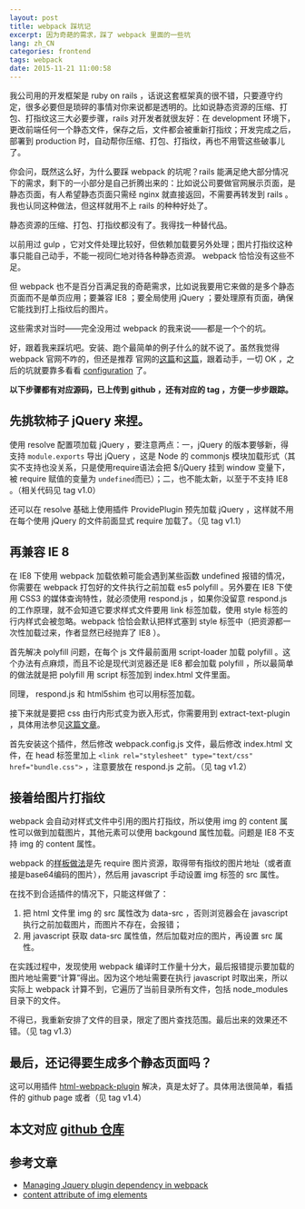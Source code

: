 ```yaml
---
layout: post
title: webpack 踩坑记
excerpt: 因为奇葩的需求，踩了 webpack 里面的一些坑
lang: zh_CN
categories: frontend
tags: webpack
date: 2015-11-21 11:00:58
---
```



我公司用的开发框架是 ruby on rails ，话说这套框架真的很不错，只要遵守约定，很多必要但是琐碎的事情对你来说都是透明的。比如说静态资源的压缩、打包、打指纹这三大必要步骤，rails 对开发者就很友好：在 development 环境下，更改前端任何一个静态文件，保存之后，文件都会被重新打指纹；开发完成之后，部署到 production 时，自动帮你压缩、打包、打指纹，再也不用管这些破事儿了。

你会问，既然这么好，为什么要踩 webpack 的坑呢？rails 能满足绝大部分情况下的需求，剩下的一小部分是自己折腾出来的：比如说公司要做官网展示页面，是静态页面，有人希望静态页面只需经 nginx 就直接返回，不需要再转发到 rails 。我也认同这种做法，但这样就用不上 rails 的种种好处了。

静态资源的压缩、打包、打指纹都没有了。我得找一种替代品。

以前用过 gulp ，它对文件处理比较好，但依赖加载要另外处理；图片打指纹这种事只能自己动手，不能一视同仁地对待各种静态资源。 webpack 恰恰没有这些不足。

但 webpack 也不是百分百满足我的奇葩需求，比如说我要用它来做的是多个静态页面而不是单页应用；要兼容 IE8 ；要全局使用 jQuery ；要处理原有页面，确保它能找到打上指纹后的图片。

这些需求对当时——完全没用过 webpack 的我来说——都是一个个的坑。

好，跟着我来踩坑吧。安装、跑个最简单的例子什么的就不说了。虽然我觉得 webpack 官网不咋的，但还是推荐 官网的[这篇](https://webpack.github.io/docs/installation.html)和[这篇](http://webpack.github.io/docs/tutorials/getting-started/)，跟着动手，一切 OK ，之后的坑就要靠多看看 [configuration](https://webpack.github.io/docs/configuration.html) 了。 

**以下步骤都有对应源码，已上传到 github ，还有对应的 tag ，方便一步步跟踪。**

## 先挑软柿子 jQuery 来捏。

使用 resolve 配置项加载 jQuery ，要注意两点：一，jQuery 的版本要够新，得支持 `module.exports` 导出 jQuery ，这是 Node 的 commonjs 模块加载形式（其实不支持也没关系，只是使用require语法会把 $/jQuery 挂到 window 变量下，被 require 赋值的变量为 `undefined`而已）；二，也不能太新，以至于不支持 IE8 。（相关代码见 tag v1.0）

还可以在 resolve 基础上使用插件 ProvidePlugin 预先加载 jQuery ，这样就不用在每个使用 jQuery 的文件前面显式 require 加载了。（见 tag v1.1）

## 再兼容 IE 8

在 IE8 下使用 webpack 加载依赖可能会遇到某些函数 undefined 报错的情况，你需要在 webpack 打包好的文件执行之前加载 es5 polyfill 。另外要在 IE8 下使用 CSS3 的媒体查询特性，就必须使用 respond.js ，如果你没留意 respond.js 的工作原理，就不会知道它要求样式文件要用 link 标签加载，使用 style 标签的行内样式会被忽略。webpack 恰恰会默认把样式塞到 style 标签中（把资源都一次性加载过来，作者显然已经抛弃了 IE8 ）。

首先解决 polyfill 问题，在每个 js 文件最前面用 script-loader 加载 polyfill 。这个办法有点麻烦，而且不论是现代浏览器还是 IE8 都会加载 polyfill ，所以最简单的做法就是把 polyfill 用 script 标签加到 index.html 文件里面。

同理， respond.js 和 html5shim 也可以用标签加载。

接下来就是要把 css 由行内形式变为嵌入形式，你需要用到 extract-text-plugin ，具体用法参见[这篇文章](http://webpack.github.io/docs/stylesheets.html#separate-css-bundle)。

首先安装这个插件，然后修改 webpack.config.js 文件，最后修改 index.html 文件，在 head 标签里加上 `<link rel="stylesheet" type="text/css" href="bundle.css">` ，注意要放在 respond.js 之前。（见 tag v1.2）

## 接着给图片打指纹

webpack 会自动对样式文件中引用的图片打指纹，所以使用 img 的 content 属性可以做到加载图片，其他元素可以使用 backgound 属性加载。问题是 IE8 不支持 img 的 content 属性。

webpack 的[样板做法](https://github.com/petehunt/webpack-howto#5-stylesheets-and-images)是先 require 图片资源，取得带有指纹的图片地址（或者直接是base64编码的图片），然后用 javascript 手动设置 img 标签的 src 属性。

在找不到合适插件的情况下，只能这样做了：

1. 把 html 文件里 img 的 src 属性改为 data-src ，否则浏览器会在 javascript 执行之前加载图片，而图片不存在，会报错；
2. 用 javascript 获取 data-src 属性值，然后加载对应的图片，再设置 src 属性。

在实践过程中，发现使用 webpack 编译时工作量十分大，最后报错提示要加载的图片地址需要“计算”得出。因为这个地址需要在执行 javascript 时取出来，所以实际上 webpack 计算不到，它遍历了当前目录所有文件，包括 node_modules 目录下的文件。

不得已，我重新安排了文件的目录，限定了图片查找范围。最后出来的效果还不错。（见 tag v1.3）


## 最后，还记得要生成多个静态页面吗？

这可以用插件 [html-webpack-plugin](https://github.com/ampedandwired/html-webpack-plugin) 解决，真是太好了。具体用法很简单，看插件的 github page 或者（见 tag v1.4）


## 本文对应 [github 仓库](https://github.com/yiyizym/try_webpack/tree/master)

## 参考文章

- [Managing Jquery plugin dependency in webpack](http://stackoverflow.com/questions/28969861/managing-jquery-plugin-dependency-in-webpack)
- [content attribute of img elements](http://stackoverflow.com/questions/11173991/content-attribute-of-img-elements)